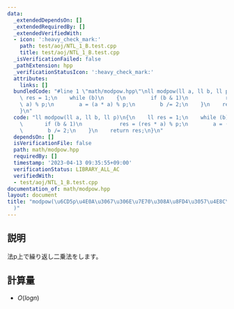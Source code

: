 ```yaml
---
data:
  _extendedDependsOn: []
  _extendedRequiredBy: []
  _extendedVerifiedWith:
  - icon: ':heavy_check_mark:'
    path: test/aoj/NTL_1_B.test.cpp
    title: test/aoj/NTL_1_B.test.cpp
  _isVerificationFailed: false
  _pathExtension: hpp
  _verificationStatusIcon: ':heavy_check_mark:'
  attributes:
    links: []
  bundledCode: "#line 1 \"math/modpow.hpp\"\nll modpow(ll a, ll b, ll p)\n{\n    ll\
    \ res = 1;\n    while (b)\n    {\n        if (b & 1)\n            res = (res *\
    \ a) % p;\n        a = (a * a) % p;\n        b /= 2;\n    }\n    return res;\n\
    }\n"
  code: "ll modpow(ll a, ll b, ll p)\n{\n    ll res = 1;\n    while (b)\n    {\n \
    \       if (b & 1)\n            res = (res * a) % p;\n        a = (a * a) % p;\n\
    \        b /= 2;\n    }\n    return res;\n}\n"
  dependsOn: []
  isVerificationFile: false
  path: math/modpow.hpp
  requiredBy: []
  timestamp: '2023-04-13 09:35:55+09:00'
  verificationStatus: LIBRARY_ALL_AC
  verifiedWith:
  - test/aoj/NTL_1_B.test.cpp
documentation_of: math/modpow.hpp
layout: document
title: "modpow(\u6CD5p\u4E0A\u3067\u306E\u7E70\u308A\u8FD4\u3057\u4E8C\u4E57\u6CD5\
  )"
---
```


## 説明
法p上で繰り返し二乗法をします。

## 計算量
* $O(log n)$

